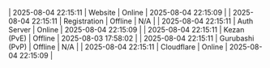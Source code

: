 | 2025-08-04 22:15:11 | Website | Online | 2025-08-04 22:15:09 |
| 2025-08-04 22:15:11 | Registration | Offline | N/A |
| 2025-08-04 22:15:11 | Auth Server | Online | 2025-08-04 22:15:09 |
| 2025-08-04 22:15:11 | Kezan (PvE) | Offline | 2025-08-03 17:58:02 |
| 2025-08-04 22:15:11 | Gurubashi (PvP) | Offline | N/A |
| 2025-08-04 22:15:11 | Cloudflare | Online | 2025-08-04 22:15:09 |
